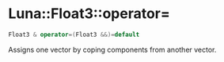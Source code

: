 # Luna::Float3::operator=

```c++
Float3 & operator=(Float3 &&)=default
```

Assigns one vector by coping components from another vector. 

